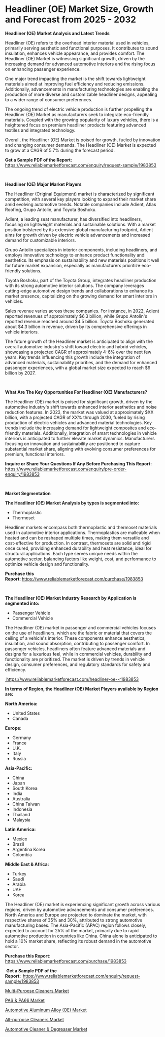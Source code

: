 <p><h1>Headliner (OE) Market Size, Growth and Forecast from 2025 - 2032</h1></p><p><strong>Headliner (OE) Market Analysis and Latest Trends</strong></p>
<p><p>Headliner (OE) refers to the overhead interior material used in vehicles, primarily serving aesthetic and functional purposes. It contributes to sound insulation, enhances vehicle appearance, and provides comfort. The Headliner (OE) Market is witnessing significant growth, driven by the increasing demand for advanced automotive interiors and the rising focus on enhancing passenger experience. </p><p>One major trend impacting the market is the shift towards lightweight materials aimed at improving fuel efficiency and reducing emissions. Additionally, advancements in manufacturing technologies are enabling the production of more diverse and customizable headliner designs, appealing to a wider range of consumer preferences. </p><p>The ongoing trend of electric vehicle production is further propelling the Headliner (OE) Market as manufacturers seek to integrate eco-friendly materials. Coupled with the growing popularity of luxury vehicles, there is a heightened focus on premium headliner products featuring advanced textiles and integrated technology.</p><p>Overall, the Headliner (OE) Market is poised for growth, fueled by innovation and changing consumer demands. The Headliner (OE) Market is expected to grow at a CAGR of 5.7% during the forecast period.</p></p>
<p><strong>Get a Sample PDF of the Report:&nbsp;</strong> <a href="https://www.reliablemarketforecast.com/enquiry/request-sample/1983853?utm_campaign=1169&utm_medium=2&utm_source=Github&utm_content=ia&utm_term=03042025&utm_id=headliner-oe">https://www.reliablemarketforecast.com/enquiry/request-sample/1983853</a></p>
<p>&nbsp;</p>
<p><strong>Headliner (OE) Major Market Players</strong></p>
<p><p>The Headliner (Original Equipment) market is characterized by significant competition, with several key players looking to expand their market share amid evolving automotive trends. Notable companies include Adient, Atlas Roofing, Grupo Antolin, and Toyota Boshoku.</p><p>Adient, a leading seat manufacturer, has diversified into headliners, focusing on lightweight materials and sustainable solutions. With a market position bolstered by its extensive global manufacturing footprint, Adient aims for growth driven by electric vehicle advancements and increased demand for customizable interiors. </p><p>Grupo Antolin specializes in interior components, including headliners, and employs innovative technology to enhance product functionality and aesthetics. Its emphasis on sustainability and new materials positions it well for future market expansion, especially as manufacturers prioritize eco-friendly solutions.</p><p>Toyota Boshoku, part of the Toyota Group, integrates headliner production with its strong automotive interior solutions. The company leverages cutting-edge automotive design trends and collaborations to enhance its market presence, capitalizing on the growing demand for smart interiors in vehicles.</p><p>Sales revenue varies across these companies. For instance, in 2022, Adient reported revenues of approximately $6.3 billion, while Grupo Antolin's reported revenue reached around $4.5 billion. Toyota Boshoku generated about $4.3 billion in revenue, driven by its comprehensive offerings in vehicle interiors.</p><p>The future growth of the Headliner market is anticipated to align with the overall automotive industry's shift toward electric and hybrid vehicles, showcasing a projected CAGR of approximately 4-6% over the next few years. Key trends influencing this growth include the integration of advanced materials, sustainability priorities, and the demand for enhanced passenger experiences, with a global market size expected to reach $9 billion by 2027.</p></p>
<p>&nbsp;</p>
<p><strong>What Are The Key Opportunities For Headliner (OE) Manufacturers?</strong></p>
<p><p>The Headliner (OE) market is poised for significant growth, driven by the automotive industry's shift towards enhanced interior aesthetics and noise reduction features. In 2023, the market was valued at approximately $XX billion, with a projected CAGR of XX% through 2030, fueled by rising production of electric vehicles and advanced material technologies. Key trends include the increasing demand for lightweight composites and eco-friendly materials. Additionally, integration of smart technologies in vehicle interiors is anticipated to further elevate market dynamics. Manufacturers focusing on innovation and sustainability are positioned to capture substantial market share, aligning with evolving consumer preferences for premium, functional interiors.</p></p>
<p><strong>Inquire or Share Your Questions If Any Before Purchasing This Report:</strong> <a href="https://www.reliablemarketforecast.com/enquiry/pre-order-enquiry/1983853?utm_campaign=1169&utm_medium=2&utm_source=Github&utm_content=ia&utm_term=03042025&utm_id=headliner-oe">https://www.reliablemarketforecast.com/enquiry/pre-order-enquiry/1983853</a></p>
<p>&nbsp;</p>
<p><strong>Market Segmentation</strong></p>
<p><strong>The Headliner (OE) Market Analysis by types is segmented into:</strong></p>
<p><ul><li>Thermoplastic</li><li>Thermoset</li></ul></p>
<p><p>Headliner markets encompass both thermoplastic and thermoset materials used in automotive interior applications. Thermoplastics are malleable when heated and can be reshaped multiple times, making them versatile and cost-effective for production. In contrast, thermosets are solid and rigid once cured, providing enhanced durability and heat resistance, ideal for structural applications. Each type serves unique needs within the automotive sector, balancing factors like weight, cost, and performance to optimize vehicle design and functionality.</p></p>
<p><strong>Purchase this Report:&nbsp;</strong><a href="https://www.reliablemarketforecast.com/purchase/1983853?utm_campaign=1169&utm_medium=2&utm_source=Github&utm_content=ia&utm_term=03042025&utm_id=headliner-oe">https://www.reliablemarketforecast.com/purchase/1983853</a></p>
<p>&nbsp;</p>
<p><strong>The Headliner (OE) Market Industry Research by Application is segmented into:</strong></p>
<p><ul><li>Passenger Vehicle</li><li>Commercial Vehicle</li></ul></p>
<p><p>The Headliner (OE) market in passenger and commercial vehicles focuses on the use of headliners, which are the fabric or material that covers the ceiling of a vehicle's interior. These components enhance aesthetics, insulation, and sound absorption, contributing to passenger comfort. In passenger vehicles, headliners often feature advanced materials and designs for a luxurious feel, while in commercial vehicles, durability and functionality are prioritized. The market is driven by trends in vehicle design, consumer preferences, and regulatory standards for safety and efficiency.</p></p>
<p><a href="https://www.reliablemarketforecast.com/headliner-oe--r1983853?utm_campaign=1169&utm_medium=2&utm_source=Github&utm_content=ia&utm_term=03042025&utm_id=headliner-oe">&nbsp;https://www.reliablemarketforecast.com/headliner-oe--r1983853</a></p>
<p><strong>In terms of Region, the Headliner (OE) Market Players available by Region are:</strong></p>
<p>
    <p> <strong> North America: </strong>
        <ul>
            <li>United States</li>
            <li>Canada</li>
        </ul>
        </p> 
    <p> <strong> Europe: </strong>
        <ul>
            <li>Germany</li>
            <li>France</li>
            <li>U.K.</li>
            <li>Italy</li>
            <li>Russia</li>
        </ul>
        </p> 
    <p> <strong> Asia-Pacific: </strong>
        <ul>
            <li>China</li>
            <li>Japan</li>
            <li>South Korea</li>
            <li>India</li>
            <li>Australia</li>
            <li>China Taiwan</li>
            <li>Indonesia</li>
            <li>Thailand</li>
            <li>Malaysia</li>
        </ul>
        </p> 
    <p> <strong> Latin America: </strong>
        <ul>
            <li>Mexico</li>
            <li>Brazil</li>
            <li>Argentina Korea</li>
            <li>Colombia</li>
        </ul>
        </p> 
    <p> <strong> Middle East & Africa: </strong>
        <ul>
            <li>Turkey</li>
            <li>Saudi</li>
            <li>Arabia</li>
            <li>UAE</li>
            <li>Korea</li>
        </ul>
    </p>
    </p>
<p><p>The Headliner (OE) market is experiencing significant growth across various regions, driven by automotive advancements and consumer preferences. North America and Europe are projected to dominate the market, with respective shares of 35% and 30%, attributed to strong automotive manufacturing bases. The Asia-Pacific (APAC) region follows closely, expected to account for 25% of the market, primarily due to rapid automotive production in countries like China. China alone is anticipated to hold a 10% market share, reflecting its robust demand in the automotive sector.</p></p>
<p><strong>Purchase this Report: </strong><a href="https://www.reliablemarketforecast.com/purchase/1983853?utm_campaign=1169&utm_medium=2&utm_source=Github&utm_content=ia&utm_term=03042025&utm_id=headliner-oe">https://www.reliablemarketforecast.com/purchase/1983853</a></p>
<p>&nbsp;<strong>Get a Sample PDF of the Report:&nbsp;&nbsp;</strong><a href="https://www.reliablemarketforecast.com/enquiry/request-sample/1983853?utm_campaign=1169&utm_medium=2&utm_source=Github&utm_content=ia&utm_term=03042025&utm_id=headliner-oe">https://www.reliablemarketforecast.com/enquiry/request-sample/1983853</a></p>
<p><strong></strong></p>
<p><p><a href="https://github.com/lontohhikma/Market-Research-Report-List-1/blob/main/multi-purpose-cleaners-market.md?utm_campaign=1169&utm_medium=2&utm_source=Github&utm_content=ia&utm_term=03042025&utm_id=headliner-oe">Multi-Purpose Cleaners Market</a></p><p><a href="https://github.com/milievkulov/Market-Research-Report-List-1/blob/main/pa6-pa66-market.md?utm_campaign=1169&utm_medium=2&utm_source=Github&utm_content=ia&utm_term=03042025&utm_id=headliner-oe">PA6 & PA66 Market</a></p><p><a href="https://github.com/payareganiou/Market-Research-Report-List-1/blob/main/automotive-aluminum-alloy-oe-market.md?utm_campaign=1169&utm_medium=2&utm_source=Github&utm_content=ia&utm_term=03042025&utm_id=headliner-oe">Automotive Aluminum Alloy (OE) Market</a></p><p><a href="https://github.com/steegeneat/Market-Research-Report-List-1/blob/main/all-purpose-cleaners-market.md?utm_campaign=1169&utm_medium=2&utm_source=Github&utm_content=ia&utm_term=03042025&utm_id=headliner-oe">All-purpose Cleaners Market</a></p><p><a href="https://github.com/enieyfabius/Market-Research-Report-List-1/blob/main/automotive-cleaner-degreaser-market.md?utm_campaign=1169&utm_medium=2&utm_source=Github&utm_content=ia&utm_term=03042025&utm_id=headliner-oe">Automotive Cleaner & Degreaser Market</a></p></p>